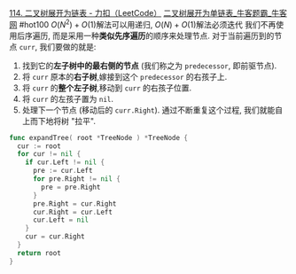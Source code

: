 [114. 二叉树展开为链表 - 力扣（LeetCode）](https://leetcode.cn/problems/flatten-binary-tree-to-linked-list/description/?envType=study-plan-v2&envId=top-100-liked)
[二叉树展开为单链表_牛客题霸_牛客网](https://www.nowcoder.com/practice/421a1099535149c0828ad7a6e1ce7b40?tpId=196&tqId=40396&rp=1&sourceUrl=%2Fexam%2Foj%3Fpage%3D1%26pageSize%3D50%26search%3D%25E4%25B8%25AD%25E4%25BD%258D%25E6%2595%25B0%26tab%3D%25E7%25AE%2597%25E6%25B3%2595%25E7%25AC%2594%25E9%259D%25A2%25E8%25AF%2595%25E7%25AF%2587%26topicId%3D196&difficulty=undefined&judgeStatus=undefined&tags=&title=%E4%BA%8C%E5%8F%89%E6%A0%91%E5%B1%95%E5%BC%80)
#hot100
$O(N^{2})+ O(1)$解法可以用递归, $O(N)+ O(1)$解法必须迭代
我们不再使用后序遍历, 而是采用一种**类似先序遍历**的顺序来处理节点. 对于当前遍历到的节点 `curr`, 我们要做的就是:
1. 找到它的**左子树中的最右侧的节点** (我们称之为 `predecessor`, 即前驱节点).
2. 将 `curr` 原本的**右子树**,嫁接到这个 `predecessor` 的右孩子上.
3. 将 `curr` 的**整个左子树**,移动到 `curr` 的右孩子位置.
4. 将 `curr` 的左孩子置为 `nil`.
5. 处理下一个节点 (移动后的 `curr.Right`).
通过不断重复这个过程, 我们就能自上而下地将树 "拉平".
```go
func expandTree( root *TreeNode ) *TreeNode {
  cur := root
  for cur != nil {
    if cur.Left != nil {
      pre := cur.Left
      for pre.Right != nil {
        pre = pre.Right
      }
      pre.Right = cur.Right
      cur.Right = cur.Left
      cur.Left = nil
    }
    cur = cur.Right
  }
  return root
}
```